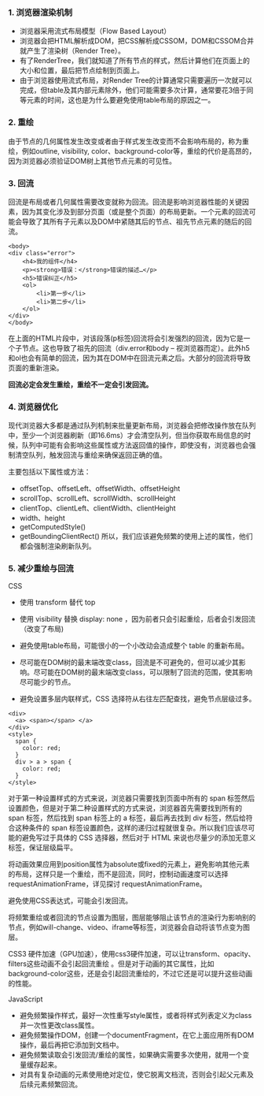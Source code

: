 ### 1. 浏览器渲染机制
- 浏览器采用流式布局模型（Flow Based Layout）
- 浏览器会把HTML解析成DOM，把CSS解析成CSSOM，DOM和CSSOM合并就产生了渲染树（Render Tree）。
- 有了RenderTree，我们就知道了所有节点的样式，然后计算他们在页面上的大小和位置，最后把节点绘制到页面上。
- 由于浏览器使用流式布局，对Render Tree的计算通常只需要遍历一次就可以完成，但table及其内部元素除外，他们可能需要多次计算，通常要花3倍于同等元素的时间，这也是为什么要避免使用table布局的原因之一。

### 2. 重绘
由于节点的几何属性发生改变或者由于样式发生改变而不会影响布局的，称为重绘，例如outline, visibility, color、background-color等，重绘的代价是高昂的，因为浏览器必须验证DOM树上其他节点元素的可见性。

### 3. 回流
回流是布局或者几何属性需要改变就称为回流。回流是影响浏览器性能的关键因素，因为其变化涉及到部分页面（或是整个页面）的布局更新。一个元素的回流可能会导致了其所有子元素以及DOM中紧随其后的节点、祖先节点元素的随后的回流。
```
<body>
<div class="error">
    <h4>我的组件</h4>
    <p><strong>错误：</strong>错误的描述…</p>
    <h5>错误纠正</h5>
    <ol>
        <li>第一步</li>
        <li>第二步</li>
    </ol>
</div>
</body>
```
在上面的HTML片段中，对该段落(p标签)回流将会引发强烈的回流，因为它是一个子节点。这也导致了祖先的回流（div.error和body – 视浏览器而定）。此外h5和ol也会有简单的回流，因为其在DOM中在回流元素之后。大部分的回流将导致页面的重新渲染。

**回流必定会发生重绘，重绘不一定会引发回流。**

### 4. 浏览器优化
现代浏览器大多都是通过队列机制来批量更新布局，浏览器会把修改操作放在队列中，至少一个浏览器刷新（即16.6ms）才会清空队列，但当你获取布局信息的时候，队列中可能有会影响这些属性或方法返回值的操作，即使没有，浏览器也会强制清空队列，触发回流与重绘来确保返回正确的值。

主要包括以下属性或方法：

- offsetTop、offsetLeft、offsetWidth、offsetHeight
- scrollTop、scrollLeft、scrollWidth、scrollHeight
- clientTop、clientLeft、clientWidth、clientHeight
- width、height
- getComputedStyle()
- getBoundingClientRect()
所以，我们应该避免频繁的使用上述的属性，他们都会强制渲染刷新队列。

### 5. 减少重绘与回流
CSS

- 使用 transform 替代 top

- 使用 visibility 替换 display: none ，因为前者只会引起重绘，后者会引发回流（改变了布局)

- 避免使用table布局，可能很小的一个小改动会造成整个 table 的重新布局。

- 尽可能在DOM树的最末端改变class，回流是不可避免的，但可以减少其影响。尽可能在DOM树的最末端改变class，可以限制了回流的范围，使其影响尽可能少的节点。

- 避免设置多层内联样式，CSS 选择符从右往左匹配查找，避免节点层级过多。
```
<div>
  <a> <span></span> </a>
</div>
<style>
  span {
    color: red;
  }
  div > a > span {
    color: red;
  }
</style>
```
对于第一种设置样式的方式来说，浏览器只需要找到页面中所有的 span 标签然后设置颜色，但是对于第二种设置样式的方式来说，浏览器首先需要找到所有的 span 标签，然后找到 span 标签上的 a 标签，最后再去找到 div 标签，然后给符合这种条件的 span 标签设置颜色，这样的递归过程就很复杂。所以我们应该尽可能的避免写过于具体的 CSS 选择器，然后对于 HTML 来说也尽量少的添加无意义标签，保证层级扁平。

将动画效果应用到position属性为absolute或fixed的元素上，避免影响其他元素的布局，这样只是一个重绘，而不是回流，同时，控制动画速度可以选择 requestAnimationFrame，详见探讨 requestAnimationFrame。

避免使用CSS表达式，可能会引发回流。

将频繁重绘或者回流的节点设置为图层，图层能够阻止该节点的渲染行为影响别的节点，例如will-change、video、iframe等标签，浏览器会自动将该节点变为图层。

CSS3 硬件加速（GPU加速），使用css3硬件加速，可以让transform、opacity、filters这些动画不会引起回流重绘 。但是对于动画的其它属性，比如background-color这些，还是会引起回流重绘的，不过它还是可以提升这些动画的性能。

JavaScript

- 避免频繁操作样式，最好一次性重写style属性，或者将样式列表定义为class并一次性更改class属性。
- 避免频繁操作DOM，创建一个documentFragment，在它上面应用所有DOM操作，最后再把它添加到文档中。
- 避免频繁读取会引发回流/重绘的属性，如果确实需要多次使用，就用一个变量缓存起来。
- 对具有复杂动画的元素使用绝对定位，使它脱离文档流，否则会引起父元素及后续元素频繁回流。
